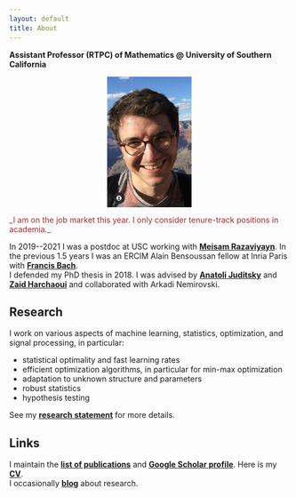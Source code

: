 ```yaml
---
layout: default
title: About
---
```


__Assistant Professor (RTPC) of Mathematics @ University of Southern California__  

<p align = "center">
<img src="photoGrandCanyon-cropped.jpg" alt="Getty museum" width="30%" align="center" hspace="20">
</p>
  
<span style="color:brown;">
_I am on the job market this year. I only consider tenure-track positions in academia._  
</span>  
  
In 2019--2021 I was a postdoc at USC working with [__Meisam Razaviyayn__](https://sites.usc.edu/razaviyayn/research/). In the previous 1.5 years I was an ERCIM Alain Bensoussan fellow at Inria Paris with [__Francis Bach__](https://www.di.ens.fr/~fbach/).  
I defended my PhD thesis in 2018. I was advised by [__Anatoli Juditsky__](https://ljk.imag.fr/membres/Anatoli.Iouditski/) and [__Zaid Harchaoui__](http://faculty.washington.edu/zaid/index.html) and collaborated with Arkadi Nemirovski.
<br />
  
## Research ##

I work on various aspects of machine learning, statistics, optimization, and signal processing, in particular:  
* statistical optimality and fast learning rates
* efficient optimization algorithms, in particular for min-max optimization
* adaptation to unknown structure and parameters
* robust statistics
* hypothesis testing

See my [__research statement__](assets/research_statement.pdf) for more details.

## Links ##

I maintain the [__list of publications__](/papers) and [__Google Scholar profile__](https://scholar.google.fr/citations?user=2IvZJ3cAAAAJ&hl=en). Here is my [__CV__](assets/dmitrii_ostrovskii_CV.pdf).  
I occasionally [__blog__](https://ostrodmit.github.io/blog/) about research.